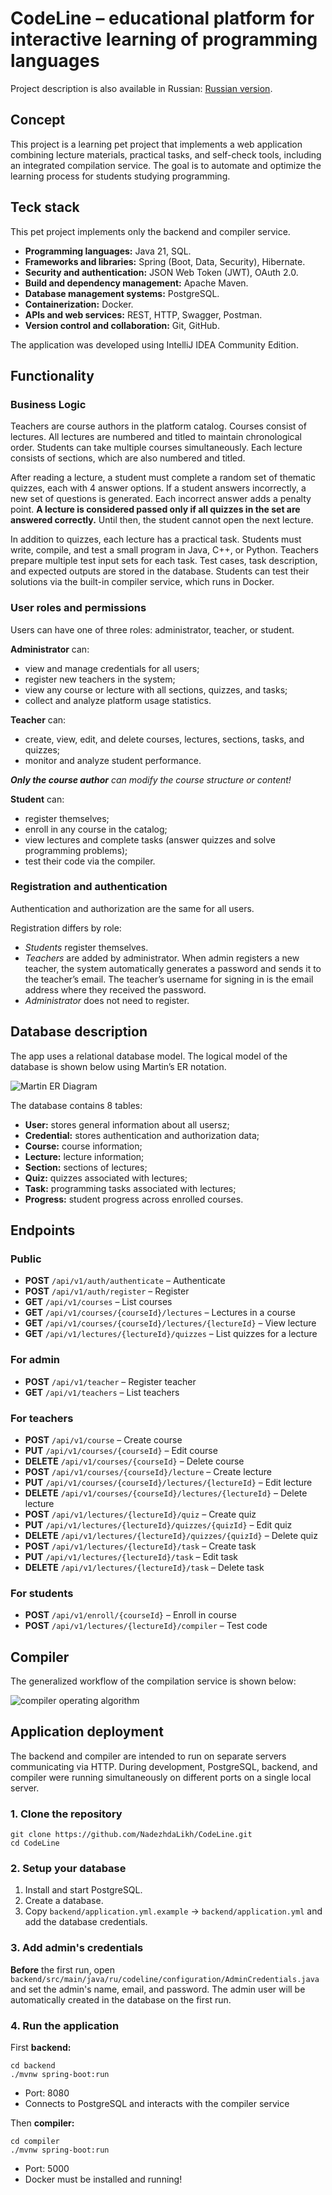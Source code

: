 # CodeLine – educational platform for interactive learning of programming languages
Project description is also available in Russian: [Russian version](README.ru.md).

## Concept
This project is a learning pet project that implements a web application combining lecture materials, practical tasks, and self-check tools, including an integrated compilation service. The goal is to automate and optimize the learning process for students studying programming.

## Teck stack
This pet project implements only the backend and compiler service.
+ **Programming languages:** Java 21, SQL.
+ **Frameworks and libraries:** Spring (Boot, Data, Security), Hibernate.
+ **Security and authentication:** JSON Web Token (JWT), OAuth 2.0.
+ **Build and dependency management:** Apache Maven.
+ **Database management systems:** PostgreSQL.
+ **Containerization:** Docker.
+ **APIs and web services:** REST, HTTP, Swagger, Postman.
+ **Version control and collaboration:** Git, GitHub.

The application was developed using IntelliJ IDEA Community Edition.

## Functionality
### Business Logic
Teachers are course authors in the platform catalog. Courses consist of lectures. All lectures are numbered and titled to maintain chronological order. Students can take multiple courses simultaneously. Each lecture consists of sections, which are also numbered and titled.

After reading a lecture, a student must complete a random set of thematic quizzes, each with 4 answer options. If a student answers incorrectly, a new set of questions is generated. Each incorrect answer adds a penalty point.
**A lecture is considered passed only if all quizzes in the set are answered correctly.** Until then, the student cannot open the next lecture.

In addition to quizzes, each lecture has a practical task. Students must write, compile, and test a small program in Java, C++, or Python. Teachers prepare multiple test input sets for each task. Test cases, task description, and expected outputs are stored in the database. Students can test their solutions via the built-in compiler service, which runs in Docker.

### User roles and permissions
Users can have one of three roles: administrator, teacher, or student.

**Administrator** can:
+ view and manage credentials for all users;
+ register new teachers in the system;
+ view any course or lecture with all sections, quizzes, and tasks;
+ collect and analyze platform usage statistics.

**Teacher** can:
+ create, view, edit, and delete courses, lectures, sections, tasks, and quizzes;
+ monitor and analyze student performance.

_**Only the course author** can modify the course structure or content!_

**Student** can:
+ register themselves;
+ enroll in any course in the catalog;
+ view lectures and complete tasks (answer quizzes and solve programming problems);
+ test their code via the compiler.

### Registration and authentication
Authentication and authorization are the same for all users.

Registration differs by role:
+ _Students_ register themselves.
+ _Teachers_ are added by administrator. When admin registers a new teacher, the system automatically generates a password and sends it to the teacher’s email. The teacher’s username for signing in is the email address where they received the password.
+ _Administrator_ does not need to register.

## Database description
The app uses a relational database model. The logical model of the database is shown below using Martin’s ER notation.

![Martin ER Diagram](ER-diagram-martin.png)

The database contains 8 tables:
+ **User:** stores general information about all usersz;
+ **Credential:** stores authentication and authorization data;
+ **Course:** course information;
+ **Lecture:** lecture information;
+ **Section:** sections of lectures;
+ **Quiz:** quizzes associated with lectures;
+ **Task:** programming tasks associated with lectures;
+ **Progress:** student progress across enrolled courses.

## Endpoints
### Public
- **POST** `/api/v1/auth/authenticate` – Authenticate
- **POST** `/api/v1/auth/register` – Register
- **GET** `/api/v1/courses` – List courses
- **GET** `/api/v1/courses/{courseId}/lectures` – Lectures in a course
- **GET** `/api/v1/courses/{courseId}/lectures/{lectureId}` – View lecture
- **GET** `/api/v1/lectures/{lectureId}/quizzes` – List quizzes for a lecture

### For admin
- **POST** `/api/v1/teacher` – Register teacher
- **GET** `/api/v1/teachers` – List teachers

### For teachers
- **POST** `/api/v1/course` – Create course
- **PUT** `/api/v1/courses/{courseId}` – Edit course
- **DELETE** `/api/v1/courses/{courseId}` – Delete course
- **POST** `/api/v1/courses/{courseId}/lecture` – Create lecture
- **PUT** `/api/v1/courses/{courseId}/lectures/{lectureId}` – Edit lecture
- **DELETE** `/api/v1/courses/{courseId}/lectures/{lectureId}` – Delete lecture
- **POST** `/api/v1/lectures/{lectureId}/quiz` – Create quiz
- **PUT** `/api/v1/lectures/{lectureId}/quizzes/{quizId}` – Edit quiz
- **DELETE** `/api/v1/lectures/{lectureId}/quizzes/{quizId}` – Delete quiz
- **POST** `/api/v1/lectures/{lectureId}/task` – Create task
- **PUT** `/api/v1/lectures/{lectureId}/task` – Edit task
- **DELETE** `/api/v1/lectures/{lectureId}/task` – Delete task

### For students
- **POST** `/api/v1/enroll/{courseId}` – Enroll in course
- **POST** `/api/v1/lectures/{lectureId}/compiler` – Test code

## Compiler
The generalized workflow of the compilation service is shown below:

![compiler operating algorithm](compiler-algorithm-eng.jpg)

## Application deployment
The backend and compiler are intended to run on separate servers communicating via HTTP. During development, PostgreSQL, backend, and compiler were running simultaneously on different ports on a single local server.

### 1. Clone the repository
```
git clone https://github.com/NadezhdaLikh/CodeLine.git
cd CodeLine
```

### 2. Setup your database
1. Install and start PostgreSQL.
2. Create a database.
3. Copy `backend/application.yml.example` → `backend/application.yml` and add the database credentials.

### 3. Add admin's credentials

**Before** the first run, open `backend/src/main/java/ru/codeline/configuration/AdminCredentials.java` and set the admin's name, email, and password. The admin user will be automatically created in the database on the first run.

### 4. Run the application
First **backend:**
```
cd backend
./mvnw spring-boot:run
```

+ Port: 8080
+ Connects to PostgreSQL and interacts with the compiler service

Then **compiler:**
```
cd compiler
./mvnw spring-boot:run
```

+ Port: 5000
+ Docker must be installed and running!
